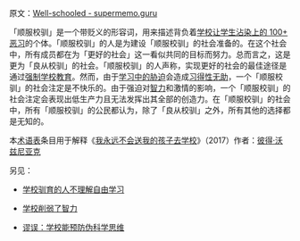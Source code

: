 原文：[Well-schooled - supermemo.guru](https://supermemo.guru/wiki/Well-schooled)

「顺服校驯」是一个带贬义的形容词，用来描述背负着[学校让学生沾染上的 100+ 恶习](https://supermemo.guru/wiki/100_bad_habits_learned_at_school)的个体。「顺服校驯」的人是为建设「顺服校驯」的社会准备的。在这个社会中，所有成员都在为「更好的社会」这一看似共同的目标而努力。总而言之，这是更为「良从校驯」的社会。「顺服校驯」的人声称，实现更好的社会的最佳途径是通过[强制学校教育](https://supermemo.guru/wiki/Compulsory_schooling)。然而，由于[学习中的胁迫](https://supermemo.guru/wiki/Coercion_in_learning)会造成[习得性无助](https://supermemo.guru/wiki/Learned_helplessness)，一个「顺服校驯」的社会注定是不快乐的。由于强迫对[智力](https://supermemo.guru/wiki/Intelligence)和激情的影响，一个「顺服校驯」的社会注定会表现出低生产力且无法发挥出其全部的创造力。在「顺服校驯」的社会中，所有「顺服校驯」的公民都认为，除了「良从校驯」之外，所有其他的选择都是无知的。

本[术语表](https://supermemo.guru/wiki/Glossary)条目用于解释《[我永远不会送我的孩子去学校](https://supermemo.guru/wiki/Problem_of_Schooling)》（2017）作者：[彼得·沃兹尼亚克](https://supermemo.guru/wiki/Piotr_Wozniak)

另见：

- [学校驯育的人不理解自由学习](https://supermemo.guru/wiki/Schooled_people_do_not_understand_free_learning)

- [学校削弱了智力](https://supermemo.guru/wiki/School_undermines_intelligence)

- [谬误：学校能预防伪科学思维](https://supermemo.guru/wiki/Myth:_School_prevents_pseudoscientific_thinking)